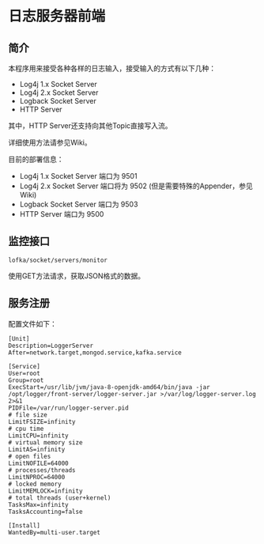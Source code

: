 # 日志服务器前端

## 简介

本程序用来接受各种各样的日志输入，接受输入的方式有以下几种：

- Log4j 1.x Socket Server
- Log4j 2.x Socket Server
- Logback Socket Server
- HTTP Server

其中，HTTP Server还支持向其他Topic直接写入流。

详细使用方法请参见Wiki。

目前的部署信息：
- Log4j 1.x Socket Server 端口为 9501
- Log4j 2.x Socket Server 端口将为 9502 (但是需要特殊的Appender，参见Wiki)
- Logback Socket Server 端口为 9503
- HTTP Server 端口为 9500

## 监控接口
`lofka/socket/servers/monitor`

使用GET方法请求，获取JSON格式的数据。

## 服务注册

配置文件如下：

```
[Unit]
Description=LoggerServer
After=network.target,mongod.service,kafka.service

[Service]
User=root
Group=root
ExecStart=/usr/lib/jvm/java-8-openjdk-amd64/bin/java -jar /opt/logger/front-server/logger-server.jar >/var/log/logger-server.log 2>&1
PIDFile=/var/run/logger-server.pid
# file size
LimitFSIZE=infinity
# cpu time
LimitCPU=infinity
# virtual memory size
LimitAS=infinity
# open files
LimitNOFILE=64000
# processes/threads
LimitNPROC=64000
# locked memory
LimitMEMLOCK=infinity
# total threads (user+kernel)
TasksMax=infinity
TasksAccounting=false

[Install]
WantedBy=multi-user.target
```
